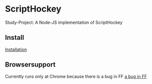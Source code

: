 # ScriptHockey
Study-Project: A Node-JS implementation of ScriptHockey

## Install
[Installation](INSTALL.md)

## Browsersupport
Currently runs only at Chrome because there is a bug in FF [a bug in FF](https://bugzilla.mozilla.org/show_bug.cgi?id=712329)
